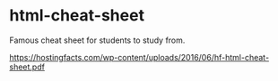 # html-cheat-sheet
Famous cheat sheet for students to study from.

https://hostingfacts.com/wp-content/uploads/2016/06/hf-html-cheat-sheet.pdf
